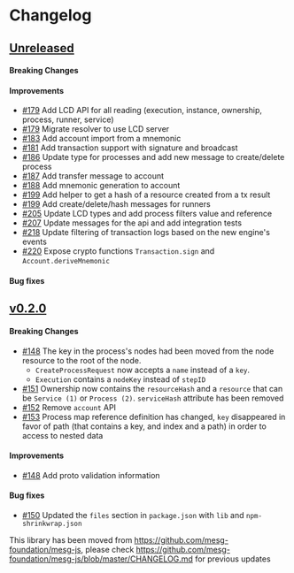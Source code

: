 # Changelog

## [Unreleased](https://github.com/mesg-foundation/js-sdk/releases/tag/%40mesg%2Fapi%40X.X.X)

#### Breaking Changes
#### Improvements

- [#179](https://github.com/mesg-foundation/js-sdk/pull/179) Add LCD API for all reading (execution, instance, ownership, process, runner, service)
- [#179](https://github.com/mesg-foundation/js-sdk/pull/179) Migrate resolver to use LCD server
- [#183](https://github.com/mesg-foundation/js-sdk/pull/183) Add account import from a mnemonic
- [#181](https://github.com/mesg-foundation/js-sdk/pull/181) Add transaction support with signature and broadcast
- [#186](https://github.com/mesg-foundation/js-sdk/pull/186) Update type for processes and add new message to create/delete process
- [#187](https://github.com/mesg-foundation/js-sdk/pull/187) Add transfer message to account
- [#188](https://github.com/mesg-foundation/js-sdk/pull/188) Add mnemonic generation to account
- [#199](https://github.com/mesg-foundation/js-sdk/pull/199) Add helper to get a hash of a resource created from a tx result
- [#199](https://github.com/mesg-foundation/js-sdk/pull/199) Add create/delete/hash messages for runners
- [#205](https://github.com/mesg-foundation/js-sdk/pull/205) Update LCD types and add process filters value and reference
- [#207](https://github.com/mesg-foundation/js-sdk/pull/207) Update messages for the api and add integration tests
- [#218](https://github.com/mesg-foundation/js-sdk/pull/218) Update filtering of transaction logs based on the new engine's events
- [#220](https://github.com/mesg-foundation/js-sdk/pull/220) Expose crypto functions `Transaction.sign` and `Account.deriveMnemonic`

#### Bug fixes

## [v0.2.0](https://github.com/mesg-foundation/js-sdk/releases/tag/%40mesg%2Fapi%400.2.0)

#### Breaking Changes

- [#148](https://github.com/mesg-foundation/js-sdk/pull/148) The key in the process's nodes had been moved from the node resource to the root of the node. 
  - `CreateProcessRequest` now accepts a `name` instead of a `key`.
  - `Execution` contains a `nodeKey` instead of `stepID`
- [#151](https://github.com/mesg-foundation/js-sdk/pull/151) Ownership now contains the `resourceHash` and a `resource` that can be `Service (1)` or `Process (2)`. `serviceHash` attribute has been removed
- [#152](https://github.com/mesg-foundation/js-sdk/pull/152) Remove `account` API
- [#153](https://github.com/mesg-foundation/js-sdk/pull/153) Process map reference definition has changed, `key` disappeared in favor of path (that contains a key, and index and a path) in order to access to nested data

#### Improvements

- [#148](https://github.com/mesg-foundation/js-sdk/pull/148) Add proto validation information

#### Bug fixes

- [#150](https://github.com/mesg-foundation/js-sdk/pull/150) Updated the `files` section in `package.json` with `lib` and `npm-shrinkwrap.json`

This library has been moved from https://github.com/mesg-foundation/mesg-js, please check https://github.com/mesg-foundation/mesg-js/blob/master/CHANGELOG.md for previous updates
